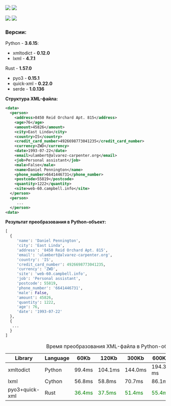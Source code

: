 <a href="https://pepy.tech/project/pprof"><img src="https://pepy.tech/badge/pprof?kill_cache=1"/></a>
<img src="https://pepy.tech/badge/pprof"/>

<img src=https://img.shields.io/github/license/mirecl/pprof/>
<img src=https://img.shields.io/github/license/mirecl/pprof?kill_cache=1/>

### Версии:
Python - **3.6.15**:
+ xmltodict - **0.12.0**
+ lxml - **4.7.1**

Rust - **1.57.0** 
+ pyo3 - **0.15.1**
+ quick-xml - **0.22.0**
+ serde - **1.0.136**

**Структура XML-файла:**
```xml
<data>
  <person>
    <address>8450 Reid Orchard Apt. 815</address>
    <age>76</age>
    <amount>45826</amount>
    <city>East Linda</city>
    <country>IS</country>
    <credit_card_number>4926698773041235</credit_card_number>
    <currency>ZWD</currency>
    <date>1993-07-22</date>
    <email>ulambert@alvarez-carpenter.org</email>
    <job>Personal assistant</job>
    <male>False</male>
    <name>Daniel Pennington</name>
    <phone_number>6641446731</phone_number>
    <postcode>55819</postcode>
    <quantity>1222</quantity>
    <site>web-60.campbell.info</site>
  </person>
  <person>
     ...
  </person>
<data>
```
**Результат преобразования в Python-объект:**
```python
[
  {
     'name': 'Daniel Pennington',
     'city': 'East Linda',
     'address': '8450 Reid Orchard Apt. 815',
     'email': 'ulambert@alvarez-carpenter.org',
     'country': 'IS',
     'credit_card_number': 4926698773041235,
     'currency': 'ZWD',
     'site': 'web-60.campbell.info',
     'job': 'Personal assistant',
     'postcode': 55819,
     'phone_number': '6641446731',
     'male': False,
     'amount': 45826,
     'quantity': 1222,
     'age': 76,
     'date': '1993-07-22'
  },
  {
   ...
  }
]
```

<table>
    <caption>Время преобразования XML-файла в Python-объект в зависимости от размера XML.</caption>
    <thead>
        <tr>
            <th>Library</th>
            <th>Language</th>
            <th>60Kb</th>
            <th>120Kb</th>
            <th>300Kb</th>
            <th>600Kb</th>
            <th>1.2Mb</th>
            <th>3.2Mb</th>
            <th>9Mb</th>
            <th>30Mb</th>
            <th>60Mb</th>
        </tr>
    </thead>
    <tbody>
        <tr>
            <td>xmltodict</td>
            <td>Python</td>
            <td>99.4ms</td>
            <td>104.1ms</td>
            <td>144.0ms</td>
            <td>194.3 ms</td>
            <td>311.9ms</td>
            <td>679.2ms</td>
            <td>1809.6s</td>
            <td>6.040s</td>
            <td>11.817s</td>
        </tr>
        <tr>
            <td>lxml</td>
            <td>Cython</td>
            <td>56.8ms</td>
            <td>58.8ms</td>
            <td>70.7ms</td>
            <td>86.1ms</td>
            <td>123.1ms</td>
            <td>235.5ms</td>
            <td>615.1ms</td>
            <td>1.815s</td>
            <td>3.529s</td>
        </tr>
        <tr>
            <td>pyo3+quick-xml</td>
            <td>Rust</td>
            <td style="color:green">36.4ms</td>
            <td style="color:green">37.5ms</td>
            <td style="color:green">51.4ms</td>
            <td style="color:green">55.4ms</td>
            <td style="color:green">79.9ms</td>
            <td style="color:green">149.9ms</td>
            <td style="color:green">365.7ms</td>
            <td style="color:green">1.161s</td>
            <td style="color:green">2.304s</td>
        </tr>
    </tbody>
</table>


